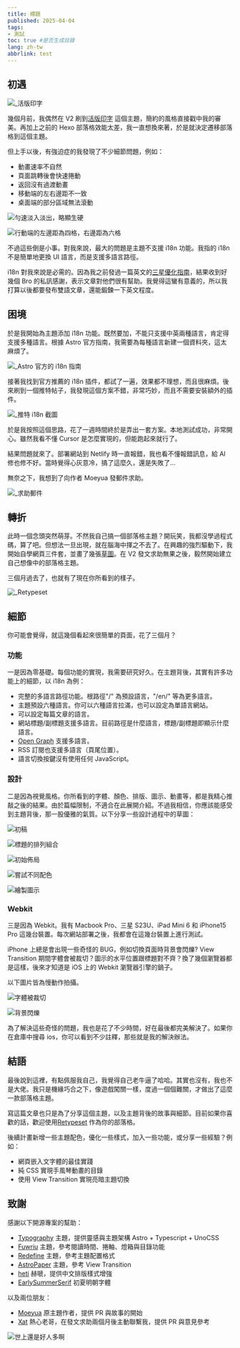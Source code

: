 ```yaml
---
title: 標題
published: 2025-04-04
tags:
- 測試
toc: true #是否生成目錄
lang: zh-tw
abbrlink: test
---
```



## 初遇


![_活版印字](https://image.radishzz.cc/birth-of-retypeset/typograph.webp)

幾個月前，我偶然在 V2 刷到[活版印字](https://astro-theme-typography.vercel.app/) 這個主題，簡約的風格直接戳中我的審美。再加上之前的 Hexo 部落格效能太差，我一直想換來著，於是就決定遷移部落格到這個主題。

但上手以後，有強迫症的我發現了不少細節問題，例如：

- 動畫速率不自然
- 頁面跳轉後會快速捲動
- 返回沒有過渡動畫
- 移動端的左右邊距不一致
- 桌面端的部分區域無法滾動

![勻速淡入淡出，略顯生硬](https://image.radishzz.cc/birth-of-retypeset/unnatural-animation-rate.gif)

![行動端的左邊距為四格，右邊距為六格](https://image.radishzz.cc/birth-of-retypeset/different-margins.webp)

不過這些倒是小事。對我來說，最大的問題是主題不支援 i18n 功能。我指的 i18n 不是簡單地更換 UI 語言，而是支援多語言路徑。

i18n 對我來說是必需的。因為我之前發過一篇英文的[三星優化指南](https://radishzz.cc/posts/d88c9984/)，結果收到好幾個 Bro 的私訊感謝，表示文章對他們很有幫助。我覺得這蠻有意義的，所以我打算以後都要發布雙語文章，還能鍛鍊一下英文程度。

## 困境

於是我開始為主題添加 i18n 功能。既然要加，不能只支援中英兩種語言，肯定得支援多種語言。根據 Astro 官方指南，我需要為每種語言新建一個資料夾，這太麻煩了。

![_Astro 官方的 i18n 指南](https://image.radishzz.cc/birth-of-retypeset/astro-i18n-guide.webp)

接著我找到官方推薦的 i18n 插件，都試了一遍，效果都不理想，而且很麻煩。後來刷到一個推特帖子，我發現這個方案不錯，非常巧妙，而且不需要安裝額外的插件。

![_推特 i18n 截圖](https://image.radishzz.cc/birth-of-retypeset/twitter-i18n.webp)

於是我按照這個思路，花了一週時間終於是弄出一套方案。本地測試成功，非常開心。雖然我看不懂 Cursor 是怎麼實現的，但能跑起來就行了。

結果問題就來了。部署網站到 Netlify 時一直報錯，我也看不懂報錯訊息，給 AI 修也修不好。當時覺得心灰意冷，搞了這麼久，還是失敗了…

無奈之下，我想到了向作者 Moeyua 發郵件求助。

![_求助郵件](https://image.radishzz.cc/birth-of-retypeset/mail-to-moeyua.webp)

## 轉折


此時一個念頭突然萌芽。不然我自己搞一個部落格主題？開玩笑，我都沒學過程式碼，算了吧。但想法一旦出現，就在腦海中揮之不去了。在興趣的強烈驅動下，我開始自學網頁三件套，並畫了幾張[草圖](https://www.v2ex.com/t/1100131)。在 V2 發文求助無果之後，毅然開始建立自己想像中的部落格主題。

三個月過去了，也就有了現在你所看到的樣子。

![_Retypeset](https://image.radishzz.cc/birth-of-retypeset/retypeset-en-desktop.webp)

## 細節

你可能會覺得，就這幾個看起來很簡單的頁面，花了三個月？

### 功能

一是因為零基礎。每個功能的實現，我需要研究好久。在主題背後，其實有許多功能上的細節，以 i18n 為例：

- 完整的多語言路徑功能。根路徑"/" 為預設語言，"/en/" 等為更多語言。
- 主題預設六種語言。你可以六種語言拉滿，也可以設定為單語言網站。
- 可以設定每篇文章的語言。
- 網站標題/副標題支援多語言。目前路徑是什麼語言，標題/副標題即顯示什麼語言。
- [Open Graph](https://x.com/radishzz_?t=sGFn6BhNbDmIiHDUR1vU0g&s=09) 支援多語言。
- RSS 訂閱也支援多語言（頁尾位置）。
- 語言切換按鍵沒有使用任何 JavaScript。

### 設計

二是因為視覺風格。你所看到的字體、顏色、排版、圖示、動畫等，都是我精心推敲之後的結果。由於篇幅限制，不適合在此展開介紹。不過我相信，你應該能感受到主題背後，那一股優雅的氣質。以下分享一些設計過程中的草圖：

![初稿](https://image.radishzz.cc/birth-of-retypeset/draft-01.webp)

![標題的排列組合](https://image.radishzz.cc/birth-of-retypeset/draft-04.webp)

![初始佈局](https://image.radishzz.cc/birth-of-retypeset/draft-02.webp)

![嘗試不同配色](https://image.radishzz.cc/birth-of-retypeset/draft-03.webp)

![繪製圖示](https://image.radishzz.cc/birth-of-retypeset/draft-05.webp)

### Webkit

三是因為 Webkit。我有 Macbook Pro、三星 S23U、iPad Mini 6 和 iPhone15 Pro 這幾台裝置。每次網站部署之後，我都會在這幾台裝置上進行測試。

iPhone 上總是會出現一些奇怪的 BUG，例如切換頁面時背景會閃爍? View Transition 期間字體會被裁切？圖示的水平位置跟標題對不齊？換了幾個瀏覽器都是這樣，後來才知道是 iOS 上的 Webkit 瀏覽器引擎的鍋子。

以下圖片皆為慢動作拍攝。

![字體被裁切](https://image.radishzz.cc/birth-of-retypeset/bug-01.gif)

![背景閃爍](https://image.radishzz.cc/birth-of-retypeset/bug-02.gif)

為了解決這些奇怪的問題，我也是花了不少時間，好在最後都完美解決了。如果你在倉庫中搜尋 ios，你可以看到不少註釋，那些就是我的解決辦法。

## 結語

最後說到這裡，有點佩服我自己，我覺得自己老牛逼了哈哈。其實也沒有，我也不是大佬。我只是機緣巧合之下，像遊戲闖關一樣，度過一個個難關，才做出了這麼一款部落格主題。

寫這篇文章也只是為了分享這個主題，以及主題背後的故事與細節。目前如果你喜歡的話，歡迎使用[Retypeset](https://github.com/radishzzz/astro-theme-retypeset) 作為你的部落格。

後續計畫新增一些主題配色，優化一些樣式，加入一些功能，或分享一些經驗？例如：

- 網頁嵌入文字體的最佳實踐
- 純 CSS 實現手風琴動畫的目錄
- 使用 View Transition 實現亮暗主題切換

## 致謝

感謝以下開源專案的幫助：

- [Typography](https://github.com/moeyua/astro-theme-typography) 主題，提供靈感與主題架構 Astro + Typescript + UnoCSS
- [Fuwriu](https://github.com/saicaca/fuwari) 主題，參考閱讀時間、捲軸、燈箱與目錄功能
- [Redefine](Redefine) 主題，參考主題配置格式
- [AstroPaper](https://github.com/satnaing/astro-paper) 主題，參考 View Transition
- [heti](https://github.com/sivan/heti) 赫嗁，提供中文排版樣式增強
- [EarlySummerSerif](https://github.com/GuiWonder/EarlySummerSerif) 初夏明朝字體

以及兩位朋友：

- [Moeyua](https://github.com/moeyua) 原主題作者，提供 PR 與故事的開始
- [Xat](https://github.com/withxat) 熱心老哥，在發文求助兩個月後主動聯繫我，提供 PR 與意見參考

![世上還是好人多啊](https://image.radishzz.cc/birth-of-retypeset/xat-help.webp)
